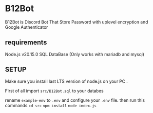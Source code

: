 # B12Bot
 B12Bot is Discord Bot That Store Password with uplevel encryption and Google Authenticator

## requirements
Node.js v20.15.0
SQL DataBase (Only works with mariadb and mysql)

## SETUP
Make sure you install last LTS version of node.js on your PC .

First of all import `src/B12Bot.sql` to your databes

rename `example-env` to `.env` and configure your `.env` file.
then run this commands
`cd src`
`npm install`
`node index.js`
